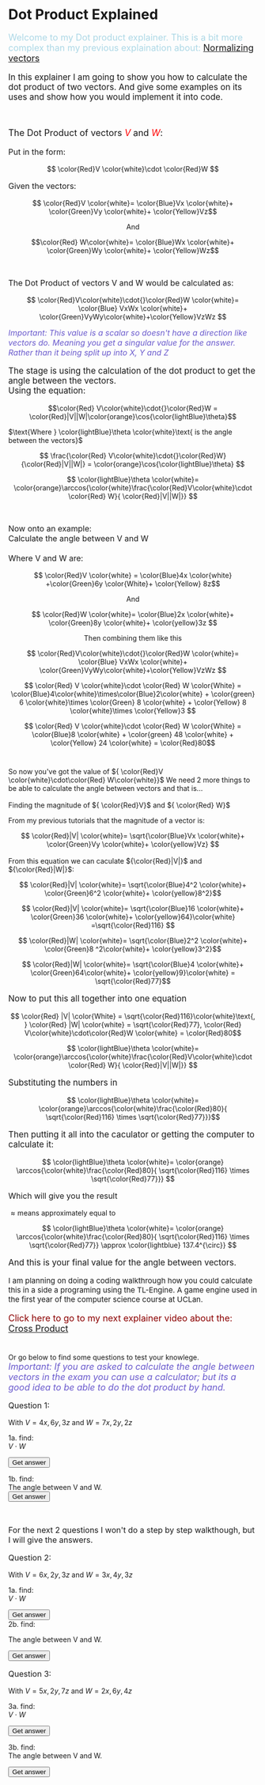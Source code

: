 # Dot Product Explained

<script defer>
    // for Anki 2.1
    MathJax.Hub.Config({ TeX: { extensions: ["color.js"] }});
</script>
<script type="text/x-mathjax-config">
    MathJax.Hub.processSectionDelay = 0;
    MathJax.Hub.Config({
        TeX: { extensions: ["color.js"] },
        messageStyle: 'none',
        showProcessingMessages: false,
        tex2jax: {
            inlineMath: [ ['$','$'], ['\\(','\\)'] ],
            displayMath: [ ['$$','$$'], ['\\[','\\]'] ],
            processEscapes: true
        }
        });
</script>
<script type="text/javascript">
    (function () {
        if (typeof MathJax === "undefined") {
            var script = document.createElement('script');
            script.type = 'text/javascript';
            script.src = 'https://cdnjs.cloudflare.com/ajax/libs/mathjax/2.7.1/MathJax.js?config=TeX-MML-AM_CHTML';
            document.body.appendChild(script);
        }
    })();
</script>

<p style="font-size:18px;color:LightBlue">
Welcome to my Dot product explainer. This is a bit  more complex than my previous explaination about: <a href="NormalizeVectors.html">Normalizing vectors</a>
</p>

<p style="font-size:17px">
In this explainer I am going to show you how to calculate the dot product of two vectors. And give some examples on its uses and show how you would implement it into code.
</p>
<br>
<p style="font-size:18px">
The Dot Product of  vectors <em style="color:Red">V</em> and <em style="color:Red">W</em>:
</p>
<p style="font-size:16px">
Put in the form:
</p>

$$ \color{Red}V \color{white}\cdot \color{Red}W $$

<p style="font-size:16px">
Given the vectors:
</p>

$$ \color{Red}V \color{white}= \color{Blue}Vx \color{white}+ \color{Green}Vy \color{white}+ \color{Yellow}Vz$$

$$ \text{ And }$$

$$\color{Red} W\color{white}= \color{Blue}Wx \color{white}+ \color{Green}Wy \color{white}+ \color{Yellow}Wz$$

<br>
<p style="font-size:16px">
The Dot Product of vectors V and W would be calculated as:</p>

$$ \color{Red}V\color{white}\cdot{}\color{Red}W \color{white}= \color{Blue} VxWx \color{white}+  \color{Green}VyWy\color{white}+\color{Yellow}VzWz $$

<em style="font-size:16px;color:slateblue ">
Important: This value is a scalar so doesn't have a direction like vectors do. Meaning you get a singular value for the answer. Rather than it being split up into X, Y and Z
</em><br>

<p style="font-size:17px">
The stage is using the calculation of the dot product to get the angle between the vectors.<br>
Using the equation:
</p>

$$\color{Red} V\color{white}\cdot{}\color{Red}W = \color{Red}|V||W|\color{orange}\cos{\color{lightBlue}\theta}$$

$\text{Where } \color{lightBlue}\theta \color{white}\text{ is the angle between the vectors}$

$$ \frac{\color{Red} V\color{white}\cdot{}\color{Red}W}{\color{Red}|V||W|} = \color{orange}\cos{\color{lightBlue}\theta} $$

$$ \color{lightBlue}\theta \color{white}=  \color{orange}\arccos{\color{white}\frac{\color{Red}V\color{white}\cdot \color{Red} W}{ \color{Red}|V||W|}} $$

<br>
<p style="font-size:16px">
Now onto an example:
<Br> Calculate the angle between V and W
<Br><br> Where V and W are: </p>

$$ \color{Red}V \color{white} = \color{Blue}4x \color{white} +\color{Green}6y \color{White}+ \color{Yellow} 8z$$

$$ \text{And} $$

$$ \color{Red}W \color{white}= \color{Blue}2x \color{white}+ \color{Green}8y \color{white}+ \color{yellow}3z $$

$$ \text{Then combining them like this} $$

$$ \color{Red}V\color{white}\cdot{}\color{Red}W \color{white}= \color{Blue} VxWx \color{white}+  \color{Green}VyWy\color{white}+\color{Yellow}VzWz $$

$$ \color{Red} V \color{white}\cdot \color{Red} W \color{White} = \color{Blue}4\color{white}\times\color{Blue}2\color{white} + \color{green} 6 \color{white}\times \color{Green} 8 \color{white} + \color{Yellow} 8 \color{white}\times \color{Yellow}3 $$

$$ \color{Red} V \color{white}\cdot \color{Red} W \color{White} = \color{Blue}8 \color{white} + \color{green} 48 \color{white} + \color{Yellow} 24 \color{white} = \color{Red}80$$
<br>

<p style="font-size:16px">

So now you've got the value of ${ \color{Red}V \color{white}\cdot\color{Red} W\color{white}}$ We need 2 more things to be able to calculate the angle between vectors and that is...
</p>

<p style="font-size:17px">

Finding the magnitude of ${ \color{Red}V}$ and ${ \color{Red} W}$

From my previous tutorials that the magnitude of a vector is:
</p>

$$ \color{Red}|V| \color{white}=  \sqrt{\color{Blue}Vx \color{white}+ \color{Green}Vy \color{white}+ \color{yellow}Vz} $$

<p style="font-size:17px">

From this equation we can caculate ${\color{Red}|V|}$ and ${\color{Red}|W|}$: 
</p>

$$ \color{Red}|V| \color{white}=  \sqrt{\color{Blue}4^2 \color{white}+ \color{Green}6^2 \color{white}+ \color{yellow}8^2}$$

$$ \color{Red}|V| \color{white}=  \sqrt{\color{Blue}16 \color{white}+ \color{Green}36 \color{white}+ \color{yellow}64}\color{white} =\sqrt{\color{Red}116} $$

$$ \color{Red}|W| \color{white}=  \sqrt{\color{Blue}2^2 \color{white}+ \color{Green}8 ^2\color{white}+ \color{yellow}3^2}$$

$$ \color{Red}|W| \color{white}=  \sqrt{\color{Blue}4 \color{white}+ \color{Green}64\color{white}+ \color{yellow}9}\color{white} = \sqrt{\color{Red}77}$$

<p style="font-size:17px">
Now to put this all together into one equation
</p>


$$ \color{Red} |V| \color{White} = \sqrt{\color{Red}116}\color{white}\text{, } \color{Red} |W| \color{white} = \sqrt{\color{Red}77}, \color{Red} V\color{white}\cdot\color{Red}W \color{white} = \color{Red}80$$

$$ \color{lightBlue}\theta \color{white}=  \color{orange}\arccos{\color{white}\frac{\color{Red}V\color{white}\cdot \color{Red} W}{ \color{Red}|V||W|}} $$

<p style="font-size:17px">
Substituting the numbers in</p>

$$ \color{lightBlue}\theta \color{white}=  \color{orange}\arccos{\color{white}\frac{\color{Red}80}{ \sqrt{\color{Red}116} \times \sqrt{\color{Red}77}}}$$

<p style="font-size:17px">
Then putting it all into the caculator or getting the computer to calculate it:</p>

$$ \color{lightBlue}\theta \color{white}= \color{orange} \arccos{\color{white}\frac{\color{Red}80}{ \sqrt{\color{Red}116} \times \sqrt{\color{Red}77}}} $$

<p style="font-size:16px">
Which will give you the result

${ \approx \text{means approximately equal to}}$</p>

$$ \color{lightBlue}\theta \color{white}= \color{orange} \arccos{\color{white}\frac{\color{Red}80}{ \sqrt{\color{Red}116} \times \sqrt{\color{Red}77}} \approx \color{lightblue} 137.4^{\circ}} $$

<p style="font-size:17px">
And this is your final value for the angle between vectors.
</p>
<p style ="font-size:15px">
I am planning on doing a coding walkthrough how you could calculate this in a side a programing using the TL-Engine. A game engine used in the first year of the computer science course at UCLan.
</p>

<p style="font-size:18px;color:DarkRed">
Click here to go to my next explainer video about the:
<a href="CrossProduct.html">Cross Product </a><br><br>

Or go below to find some questions to test your knowlege.<br>
<em style="font-size:18px;color:slateblue">
Important: If you are asked to calculate the angle between vectors in the exam you can use a calculator; but its a good idea to be able to do the dot product by hand.
</em>

</p>


<script>
function ShowAndHide(elementID)
{
    var element = document.getElementById(elementID)
    if (element.style.display === "none")
    {
        element.style.display = "block";
    }
    else
    {
        element.style.display="none";
    }
}
</script>
<p style ="font-size:16px">
Question 1:<br>

With ${ V= 4x, 6y, 3z}$ and ${W = 7x, 2y, 2z}$
<br>

1a. find:<br>
${V\cdot{}W}$
</p>

<button type="button" onclick="ShowAndHide('Answer1a');"> 
Get answer
</button>

<div id="Answer1a" style="display:none">
<p style="font-size:16px">
The answer to question 1a: <br>

${ \text{The answer:}}$

Remember we have to add the times the same axis together than add them up.<br>

For the X: $${4\times7 = 28}$$

For the Y: $${6\times2 = 12}$$

For the Z: $${3\times2 = 6}$$

Then you add them all together

$${28+12+6 = 46}$$

So:

$${V\cdot{}W = 46}$$
</p>
</div>

1b. find:<br>
The angle between V and W.<br>
<button type="button" onclick="ShowAndHide('Answer1b');"> 
Get answer
</button>

<div id="Answer1b" style="display:none">

${\text{The answer:}}$

First remember the equation is:

$${W\cdot{}V\over{|V|\times|W|}}$$

$${V\cdot{}W \text{ Is the answer to the above question: 46}}$$

But you need to calculate ${|V|}$ and ${|W|}$:

$$ |V| = \sqrt{Vx^2+Vy^2+Vz^2}  \text{ And } |V| = \sqrt{Wx^2+Wy^2+Wz^2} $$

$$ |V| = \sqrt{4^2+6^2+3^2}= \sqrt{61}$$
$$ |W| = \sqrt{7^2+2^2+2^2} = \sqrt{57}$$

Now to put this all together

$$ \frac{46}{\sqrt{61}\times\sqrt{57}}\approx 0.7801093556963545... $$

$$ \arccos{(0.7801093556963545
)} \approx 38.73 $$

$$ \text{Or just} $$

$$ \arccos{\frac{46}{\sqrt{61}\times\sqrt{57}}}\approx 38.73$$
</div>
<br>
<p style="font-size:16px">
For the next 2 questions I won't do a step by step walkthough, but I will give the answers.
</p>

<p style ="font-size:16px">
Question 2:<br>

With ${ V= 6x, 2y, 3z}$ and ${W = 3x, 4y, 3z}$
<br>

1a. find:<br>
${V\cdot{}W}$
</p>

<button type="button" onclick="ShowAndHide('Answer2a');"> 
Get answer
</button>

<div id="Answer2a" style="display:none">
<p style="font-size:16px">
The answer to question 2a: <br>

${ \text{The answer: 31}}$
</p>
</div><br>
2b. find:<br>

The angle between V and W.

<button type="button" onclick="ShowAndHide('Answer2b');"> 
Get answer
</button>

<div id="Answer2b" style="display:none">
The answer to question 2b: <br>

$$29.3$$
</div>

<p style ="font-size:16px">
Question 3:<br>

With ${ V= 5x, 2y, 7z}$ and ${W = 2x, 6y, 4z}$
<br>

3a. find:<br>
${V\cdot{}W}$
</p>

<button type="button" onclick="ShowAndHide('Answer3a');"> 
Get answer
</button>

<div id="Answer3a" style="display:none">
The answer to question 3a: <br>

$$ 40 $$
</div>
<br>


<p>
3b. find:<br>
The angle between V and W.

</p>
<button type="button" onclick="ShowAndHide('Answer3b');"> 
Get answer
</button>
<div id="Answer3b" style="display:none">
The answer to question 3b: <br>

$$19.5$$
</div>
